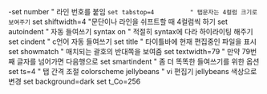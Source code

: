 -set number 				" 라인 번호를 붙임
`set tabstop=4 			" 탭문자는 4컬럼 크기로 보여주기`
set shiftwidth=4 		"문단이나 라인을 쉬프트할 때 4컬럼씩 하기
set autoindent 			" 자동 들여쓰기
syntax on 				" 적절히 syntax에 다라 하이라이팅 해주기
set cindent 			" c언어 자동 들여쓰기
set title 				" 타이틀바에 현재 편집중인 파일을 표시
set showmatch 			" 매치되는 괄호의 반대쪽을 보여줌
set textwidth=79	 	" 만약 79번째 글자를 넘어가면 다음행으로
set smartindent 		" 좀 더 똑똑한 들여쓰기를 위한 옵션
set ts=4 				" 탭 간격 조절
colorscheme jellybeans " vi 편집기 jellybeans 색상으로 변경
set background=dark
set t_Co=256
